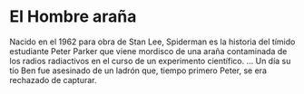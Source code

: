 # El Hombre araña
Nacido en el 1962 para obra de Stan Lee, Spiderman es la historia del tímido estudiante Peter Parker que viene mordisco de una araña contaminada de los radios radiactivos en el curso de un experimento científico. ... Un día su tío Ben fue asesinado de un ladrón que, tiempo primero Peter, se era rechazado de capturar.
